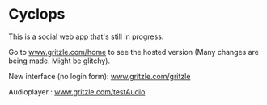# Cyclops
This is a social web app that's still in progress. 

Go to www.gritzle.com/home to see the hosted version (Many changes are being made. Might be glitchy).

New interface (no login form): www.gritzle.com/gritzle

Audioplayer : www.gritzle.com/testAudio

